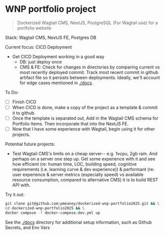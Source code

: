 # WNP portfolio project

>Dockerized Wagtail CMS, NextJS, PostgreSQL (For Wagtail use) for a portfolio website

Stack: Wagtail CMS, NextJS FE, Postgres DB

Current focus: CICD Deployment
- Get CICD Deployment working in a good way
  - DB: just deploy once
  - CMS & FE: Check for changes in directories by comparing current vs most recently deployed commit. Track most recent commit in github artifact file so it persists between deployments.  Ideally, we'll account for edge cases mentioned in [./docs](./docs).

To Do:
- [ ] Finish CICD
- [ ] When CICD is done, make a copy of the project as a template & commit it to github.
- [ ] Once the template is separated out, Add in the Wagtail CMS schema for Portfolio Items.  Then incorporate that into the NextJS FE.
- [ ] Now that I have some experience with Wagtail, begin using it for other projects.

Potential future projects:
- Test Wagtail CMS's limits on a cheap server-- e.g. 1vcpu, 2gb ram.  And perhaps on a server one step up.  Get some experience with it and see how efficient (re: human time, LOC, building speed, cognitive requirements (i.e. learning curve & dev experience)) & performant (re: user experience & server metrics (especially speed) vs available resource consumption, compared to alternative CMS) it is to build REST API with.

Try it out:

```bash
git clone git@github.com:pmeaney/dockerized-wnp-portfolio2025.git && \
cd dockerized-wnp-portfolio2025 && \
docker compose -f docker-compose.dev.yml up
```

See the [./docs](./docs) directory for additional setup information, such as Github Secrets, and Env Vars